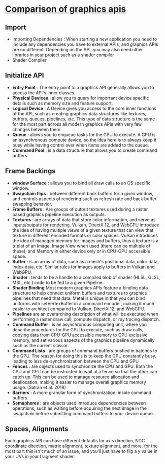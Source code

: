 # [Comparison of graphics apis](https://alain.xyz/blog/comparison-of-modern-graphics-apis)

## Import

- Importing Dependencies : When starting a new application you need to include any dependencies you have to external APIs, and graphics APIs are no different. Depending on the API, you may also need other libraries in your project such as a shader compiler
- Shader Compiler

## Initialize API

- **Entry Point** : The entry point to a graphics API generally allows you to access the API's inner classes.
- **Physical Devices** : allow you to query for important device specific details such as memory size and feature support.
- **Logical Device** : A Device gives you access to the core inner functions of the API, such as creating graphics data structures like textures, buffers, queues, pipelines, etc. This type of data structure is the same for the most part across all modern graphics APIs with very few changes between them.
- **Queue** : allows you to enqueue tasks for the GPU to execute. A GPU is an asynchronous compute device, so the idea here is to always keep it busy while having control over when items are added to the queue.
- **Command Pool** : is a data structure that allows you to create command buffers.

## Frame Backings

- **window Surface** : allows you to bind all draw calls to an OS specific window.
- **Swapchain flips** : between different back buffers for a given window, and controls aspects of rendering such as refresh rate and back buffer swapping behavior.
- **Frame Buffers** : Are groups of output textures used during a raster based graphics pipeline execution as outputs.
- **Textures** : are arrays of data that store color information, and serve as inputs/outputs for rendering. Vulkan, DirectX 12, and WebGPU introduce the idea of having multiple views of a given texture that can view that texture in different encoded formats or color spaces. Vulkan introduces the idea of managed memory for Images and buffers, thus a texture is a triplet of an Image, Image View when used (there can be multiple of these), and Memory in either device only or in CPU-GPU accessible space.
- **Buffer** : is an array of data, such as a mesh's positional data, color data, index data, etc. Similar rules for images apply to buffers in Vulkan and WebGPU.
- **Shader** : tends to be a handle to a compiled blob of shader (HLSL, GLSL, MSL, etc.) code to be fed to a given Pipeline.
- **Shader Binding** Most modern graphics APIs feature a binding data structure to help connect uniform buffers and textures to graphics pipelines that need that data. Metal is unique in that you can bind uniforms with setVertexBuffer in a command encoder, making it much easier to architect compared to Vulkan, DirectX 12, and WebGPU.
- **Pipelines** are an overarching description of what will be executed when performing a raster draw call, compute dispatch, or ray tracing dispatch.
- **Command Buffer** : is an asynchronous computing unit, where you describe procedures for the GPU to execute, such as draw calls, copying data from CPU-GPU accessible memory to GPU exclusive memory, and set various aspects of the graphics pipeline dynamically such as the current scissor.
- **Command Lists** : are groups of command buffers pushed in batches to the GPU. The reason for doing this is to keep the GPU constantly busy, leading to less de-synchronization between the CPU and GPU
- **Fences** : are objects used to synchronize the CPU and GPU. Both the CPU and GPU can be instructed to wait at a fence so that the other can catch up. This can be used to manage resource allocation and deallocation, making it easier to manage overall graphics memory usage. [Satran et al. 2018]
- **Barriers** : A more granular form of synchronization, inside command buffers.
- **Semaphores** : are objects used introduce dependencies between operations, such as waiting before acquiring the next image in the swapchain before submitting command buffers to your device queue.

## Spaces, Alignments

Each graphics API can have different defaults for axis direction, NDC coordinate direction, matrix alignment, texture alignment, and more, for the most part this isn't much of an issue, and you'll just have to flip a y value in your UVs in your fragment shader.
